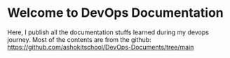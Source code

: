 # Welcome to DevOps Documentation

Here, I publish all the documentation stuffs learned during my devops journey. Most of the contents are from the github: https://github.com/ashokitschool/DevOps-Documents/tree/main
